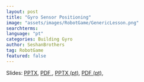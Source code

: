 ```yaml
---
layout: post
title: "Gyro Sensor Positioning"
image: "assets/images/RobotGame/GenericLesson.png"
searchterms: 
language: "pt"
categories: Building Gyro
author: SeshanBrothers
tag: RobotGame
featured: false
---
```


Slides: 
<a href="/translations/en-us/RobotGame/GyroPosition.pptx">PPTX</a>, 
<a href="/translations/en-us/RobotGame/GyroPosition.pdf">PDF </a>,
<a href="/translations/pt-br/RobotGame/PosicionamentoGiro.pptx">PPTX (pt)</a>, 
<a href="/translations/pt-br/RobotGame/PosicionamentoGiro.pdf">PDF (pt)</a>,
